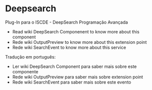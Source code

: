 # Deepsearch

Plug-In para o ISCDE - DeepSearch Programação Avançada

- Read wiki DeepSearch Componenent to know more about this component
- Rede wiki OutputPreview to know more about this extension point
- Rede wiki SearchEvent to know more about this service


Tradução em português:
- Ler wiki DeepSearch Component para saber mais sobre este componente
- Rede wiki OutputPreview para saber mais sobre extension point
- Rede wiki SearchEvent para saber mais sobre este evento

